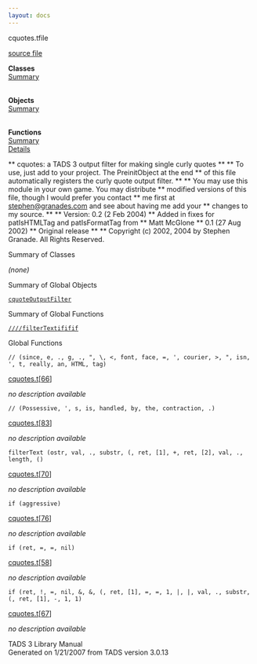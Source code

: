 ```yaml
---
layout: docs
---
```

<span class="title">cquotes.t</span><span class="type">file</span>

[source file](../source/cquotes.t.html)

**Classes**  
[Summary](#_ClassSummary_)  
 

**Objects**  
[Summary](#_ObjectSummary_)  
 

**Functions**  
[Summary](#_FunctionSummary_)  
[Details](#_Functions_)

<div class="fdesc">

\*\* cquotes: a TADS 3 output filter for making single curly quotes \*\*
\*\* To use, just add to your project. The PreinitObject at the end \*\*
of this file automatically registers the curly quote output filter. \*\*
\*\* You may use this module in your own game. You may distribute \*\*
modified versions of this file, though I would prefer you contact \*\*
me first at stephen@granades.com and see about having me add your \*\*
changes to my source. \*\* \*\* Version: 0.2 (2 Feb 2004) \*\* Added in
fixes for patIsHTMLTag and patIsFormatTag from \*\* Matt McGlone \*\*
0.1 (27 Aug 2002) \*\* Original release \*\* \*\* Copyright (c) 2002,
2004 by Stephen Granade. All Rights Reserved.

</div>

<span id="_ClassSummary_"></span>

<div class="mjhd">

<span class="hdln">Summary of Classes</span>  

</div>

*(none)* <span id="_ObjectSummary_"></span>

<div class="mjhd">

<span class="hdln">Summary of Global Objects</span>  

</div>

[`cquoteOutputFilter`](../object/cquoteOutputFilter.html)
<span id="FunctionSummary_"></span>

<div class="mjhd">

<span class="hdln">Summary of Global Functions</span>  

</div>

[`//`](#//)[`//`](#//)[`filterText`](#filterText)[`if`](#if)[`if`](#if)[`if`](#if)

<span id="_Functions_"></span>

<div class="mjhd">

<span class="hdln">Global Functions</span>  

</div>

<span id="//"></span>

`// (since, e, ., g, ., ", \, <, font, face, =, ', courier, >, ", isn, ', t, really, an, HTML, tag)`

[cquotes.t](../file/cquotes.t.html)\[[66](../source/cquotes.t.html#66)\]

<div class="desc">

*no description available*

</div>

<span id="//"></span>

`// (Possessive, ', s, is, handled, by, the, contraction, .)`

[cquotes.t](../file/cquotes.t.html)\[[83](../source/cquotes.t.html#83)\]

<div class="desc">

*no description available*

</div>

<span id="filterText"></span>

`filterText (ostr, val, ., substr, (, ret, [1], +, ret, [2], val, ., length, ()`

[cquotes.t](../file/cquotes.t.html)\[[70](../source/cquotes.t.html#70)\]

<div class="desc">

*no description available*

</div>

<span id="if"></span>

`if (aggressive)`

[cquotes.t](../file/cquotes.t.html)\[[76](../source/cquotes.t.html#76)\]

<div class="desc">

*no description available*

</div>

<span id="if"></span>

`if (ret, =, =, nil)`

[cquotes.t](../file/cquotes.t.html)\[[58](../source/cquotes.t.html#58)\]

<div class="desc">

*no description available*

</div>

<span id="if"></span>

`if (ret, !, =, nil, &, &, (, ret, [1], =, =, 1, |, |, val, ., substr, (, ret, [1], -, 1, 1)`

[cquotes.t](../file/cquotes.t.html)\[[67](../source/cquotes.t.html#67)\]

<div class="desc">

*no description available*

</div>

<div class="ftr">

TADS 3 Library Manual  
Generated on 1/21/2007 from TADS version 3.0.13

</div>
